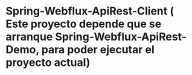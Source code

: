 # Spring-Webflux-ApiRest-Client ( Este proyecto depende que se arranque Spring-Webflux-ApiRest-Demo, para poder ejecutar el proyecto actual)
